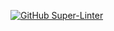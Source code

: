 
[![GitHub Super-Linter](https://github.com/VishalCodes/NodeJs/workflows/Lint%20Code%20Base/badge.svg)](https://github.com/marketplace/actions/super-linter)